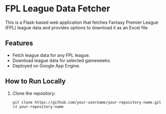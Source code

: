 # FPL League Data Fetcher

This is a Flask-based web application that fetches Fantasy Premier League (FPL) league data and provides options to download it as an Excel file.

## Features
- Fetch league data for any FPL league.
- Download league data for selected gameweeks.
- Deployed on Google App Engine.

## How to Run Locally
1. Clone the repository:
   ```bash
   git clone https://github.com/your-username/your-repository-name.git
   cd your-repository-name

